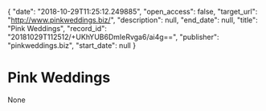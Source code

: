 {
  "date": "2018-10-29T11:25:12.249885", 
  "open_access": false, 
  "target_url": "http://www.pinkweddings.biz/", 
  "description": null, 
  "end_date": null, 
  "title": "Pink Weddings", 
  "record_id": "20181029T112512/+UKhYUB6DmIeRvga6/ai4g==", 
  "publisher": "pinkweddings.biz", 
  "start_date": null
}

# Pink Weddings

None